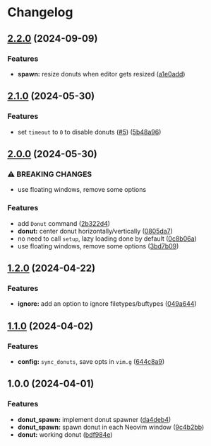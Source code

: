 # Changelog

## [2.2.0](https://github.com/NStefan002/donut.nvim/compare/v2.1.0...v2.2.0) (2024-09-09)


### Features

* **spawn:** resize donuts when editor gets resized ([a1e0add](https://github.com/NStefan002/donut.nvim/commit/a1e0add4a0a954c032543affc8ac39788562623e))

## [2.1.0](https://github.com/NStefan002/donut.nvim/compare/v2.0.0...v2.1.0) (2024-05-30)


### Features

* set `timeout` to `0` to disable donuts ([#5](https://github.com/NStefan002/donut.nvim/issues/5)) ([5b48a96](https://github.com/NStefan002/donut.nvim/commit/5b48a96e15fea83cb68f86eeea2088894957f1ba))

## [2.0.0](https://github.com/NStefan002/donut.nvim/compare/v1.2.0...v2.0.0) (2024-05-30)


### ⚠ BREAKING CHANGES

* use floating windows, remove some options

### Features

* add `Donut` command ([2b322d4](https://github.com/NStefan002/donut.nvim/commit/2b322d42c5d21717226fe7256ec0a0b02f689b30))
* **donut:** center donut horizontally/vertically ([0805da7](https://github.com/NStefan002/donut.nvim/commit/0805da7f04fa0706be00d3a3075404d46e02c241))
* no need to call `setup`, lazy loading done by default ([0c8b06a](https://github.com/NStefan002/donut.nvim/commit/0c8b06ab6d4d283f4a395c7d81a65626ba9eb81c))
* use floating windows, remove some options ([3bd7b09](https://github.com/NStefan002/donut.nvim/commit/3bd7b09f68af3712ba5d4e24beacef24a2df2cbd))

## [1.2.0](https://github.com/NStefan002/donut.nvim/compare/v1.1.0...v1.2.0) (2024-04-22)


### Features

* **ignore:** add an option to ignore filetypes/buftypes ([049a644](https://github.com/NStefan002/donut.nvim/commit/049a6447b38840b79c831380cd332dc253626707))

## [1.1.0](https://github.com/NStefan002/donut.nvim/compare/v1.0.0...v1.1.0) (2024-04-02)


### Features

* **config:** `sync_donuts`, save opts in `vim.g` ([644c8a9](https://github.com/NStefan002/donut.nvim/commit/644c8a97389f0dd7d9aaa3b786f2056f052d5ba3))

## 1.0.0 (2024-04-01)


### Features

* **donut_spawn:** implement donut spawner ([da4deb4](https://github.com/NStefan002/donut.nvim/commit/da4deb4440be266759522473d826f6a9df31c919))
* **donut_spawn:** spawn donut in each Neovim window ([9c4b2bb](https://github.com/NStefan002/donut.nvim/commit/9c4b2bb79929032c857c828bee137f08acf9af16))
* **donut:** working donut ([bdf984e](https://github.com/NStefan002/donut.nvim/commit/bdf984e2e2abe9a2e6b5214605172c64249033ab))
